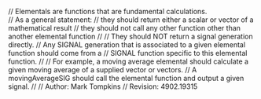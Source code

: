 // Elementals are functions that are fundamental calculations.  
// As a general statement:
//		they should return either a scalar or vector of a mathematical result
//		they should not call any other function other than another elemental function
//
// They should NOT return a signal generation directly.
// Any SIGNAL generation that is associated to a given elemental function should come from a 
// SIGNAL function specific to this elemental function.
//
// For example, a moving average elemental should calculate a given moving average of a supplied vector or vectors.
// A movingAverageSIG should call the elemental function and output a given signal.
//
// Author:           Mark Tompkins
// Revision:		 4902.19315
